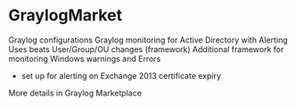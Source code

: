 # GraylogMarket
Graylog configurations
Graylog monitoring for Active Directory with Alerting
Uses beats
User/Group/OU changes (framework)
Additional framework for monitoring Windows warnings and Errors
 - set up for alerting on Exchange 2013 certificate expiry
 
 More details in Graylog Marketplace
